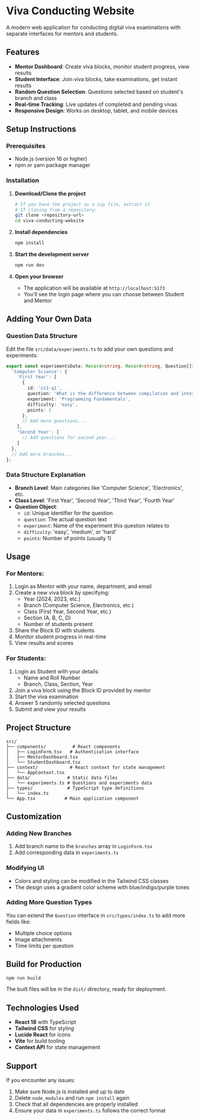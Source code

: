 # Viva Conducting Website

A modern web application for conducting digital viva examinations with separate interfaces for mentors and students.

## Features

- **Mentor Dashboard**: Create viva blocks, monitor student progress, view results
- **Student Interface**: Join viva blocks, take examinations, get instant results
- **Random Question Selection**: Questions selected based on student's branch and class
- **Real-time Tracking**: Live updates of completed and pending vivas
- **Responsive Design**: Works on desktop, tablet, and mobile devices

## Setup Instructions

### Prerequisites
- Node.js (version 16 or higher)
- npm or yarn package manager

### Installation

1. **Download/Clone the project**
   ```bash
   # If you have the project as a zip file, extract it
   # If cloning from a repository:
   git clone <repository-url>
   cd viva-conducting-website
   ```

2. **Install dependencies**
   ```bash
   npm install
   ```

3. **Start the development server**
   ```bash
   npm run dev
   ```

4. **Open your browser**
   - The application will be available at `http://localhost:5173`
   - You'll see the login page where you can choose between Student and Mentor

## Adding Your Own Data

### Question Data Structure

Edit the file `src/data/experiments.ts` to add your own questions and experiments:

```typescript
export const experimentsData: Record<string, Record<string, Question[]>> = {
  'Computer Science': {
    'First Year': [
      {
        id: 'cs1-q1',
        question: 'What is the difference between compilation and interpretation?',
        experiment: 'Programming Fundamentals',
        difficulty: 'easy',
        points: 1
      },
      // Add more questions...
    ],
    'Second Year': [
      // Add questions for second year...
    ]
  },
  // Add more branches...
};
```

### Data Structure Explanation

- **Branch Level**: Main categories like 'Computer Science', 'Electronics', etc.
- **Class Level**: 'First Year', 'Second Year', 'Third Year', 'Fourth Year'
- **Question Object**:
  - `id`: Unique identifier for the question
  - `question`: The actual question text
  - `experiment`: Name of the experiment this question relates to
  - `difficulty`: 'easy', 'medium', or 'hard'
  - `points`: Number of points (usually 1)

## Usage

### For Mentors:
1. Login as Mentor with your name, department, and email
2. Create a new viva block by specifying:
   - Year (2024, 2023, etc.)
   - Branch (Computer Science, Electronics, etc.)
   - Class (First Year, Second Year, etc.)
   - Section (A, B, C, D)
   - Number of students present
3. Share the Block ID with students
4. Monitor student progress in real-time
5. View results and scores

### For Students:
1. Login as Student with your details:
   - Name and Roll Number
   - Branch, Class, Section, Year
2. Join a viva block using the Block ID provided by mentor
3. Start the viva examination
4. Answer 5 randomly selected questions
5. Submit and view your results

## Project Structure

```
src/
├── components/          # React components
│   ├── LoginForm.tsx   # Authentication interface
│   ├── MentorDashboard.tsx
│   └── StudentDashboard.tsx
├── context/            # React context for state management
│   └── AppContext.tsx
├── data/              # Static data files
│   └── experiments.ts # Questions and experiments data
├── types/             # TypeScript type definitions
│   └── index.ts
└── App.tsx           # Main application component
```

## Customization

### Adding New Branches
1. Add branch name to the `branches` array in `LoginForm.tsx`
2. Add corresponding data in `experiments.ts`

### Modifying UI
- Colors and styling can be modified in the Tailwind CSS classes
- The design uses a gradient color scheme with blue/indigo/purple tones

### Adding More Question Types
You can extend the `Question` interface in `src/types/index.ts` to add more fields like:
- Multiple choice options
- Image attachments
- Time limits per question

## Build for Production

```bash
npm run build
```

The built files will be in the `dist/` directory, ready for deployment.

## Technologies Used

- **React 18** with TypeScript
- **Tailwind CSS** for styling
- **Lucide React** for icons
- **Vite** for build tooling
- **Context API** for state management

## Support

If you encounter any issues:
1. Make sure Node.js is installed and up to date
2. Delete `node_modules` and run `npm install` again
3. Check that all dependencies are properly installed
4. Ensure your data in `experiments.ts` follows the correct format